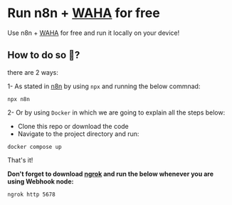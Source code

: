 # Run n8n + [WAHA](https://github.com/devlikeapro/waha) for free
Use n8n + [WAHA](https://github.com/devlikeapro/waha) for free and run it locally on your device!

## How to do so 🤔?
there are 2 ways:

1- As stated in [n8n](https://github.com/n8n-io/n8n) by using `npx` and running the below commnad:
```
npx n8n
```

2- Or by using `Docker` in which we are going to explain all the steps below:
* Clone this repo or download the code
* Navigate to the project directory and run:
```
docker compose up
```

That's it!

**Don't forget to download [ngrok](https://ngrok.com/download) and run the below whenever you are using Webhook node:**
```
ngrok http 5678
```
